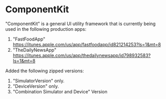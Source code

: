# ComponentKit
"ComponentKit" is a general UI utility framework that is currently being used in the following production apps:

1. "FastFoodApp" https://itunes.apple.com/us/app/fastfoodapp/id821214253?ls=1&mt=8
2. "TheDailyNewsApp" https://itunes.apple.com/us/app/thedailynewsapp/id798932583?ls=1&mt=8

Added the following zipped versions:
1. "SimulatorVersion" only.
2. "DeviceVersion" only.
3. "Combination Simulator and Device" Version 
